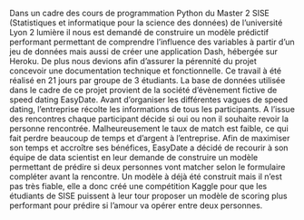 Dans un cadre des cours de programmation Python du Master 2 SISE (Statistiques et informatique pour la science des données) de l’université Lyon 2 lumière il nous est demandé de construire un modèle prédictif performant permettant de comprendre l’influence des variables à partir d’un jeu de données mais aussi de créer une application Dash, hébergée sur Heroku. De plus nous devions afin d’assurer la pérennité du projet concevoir une documentation technique et fonctionnelle. Ce travail à été réalisé en 21 jours par groupe de 3 étudiants.
La base de données utilisée dans le cadre de ce projet provient de la société d’évènement fictive de speed dating EasyDate.
Avant d’organiser les différentes vagues de speed dating, l’entreprise récolte les informations de tous les participants. A l’issue des rencontres chaque participant décide si oui ou non il souhaite revoir la personne rencontrée. Malheureusement le taux de match est faible, ce qui fait perdre beaucoup de temps et d’argent à l’entreprise.
Afin de maximiser son temps et accroître ses bénéfices, EasyDate a décidé de recourir à son équipe de data scientist en leur demande de construire un modèle permettant de prédire si deux personnes vont matcher selon le formulaire compléter avant la rencontre. Un modèle à déjà été construit mais il n’est pas très fiable, elle a donc créé une compétition Kaggle pour que les étudiants de SISE puissent à leur tour proposer un modèle de scoring plus performant pour prédire si l’amour va opérer entre deux personnes. 
